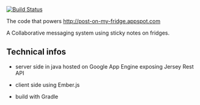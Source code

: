 [![Build Status](https://secure.travis-ci.org/agourlay/post-on-my-fridge.png?branch=master)](http://travis-ci.org/agourlay/post-on-my-fridge)

The code that powers http://post-on-my-fridge.appspot.com

A Collaborative messaging system using sticky notes on fridges.

## Technical infos

* server side in java hosted on Google App Engine exposing Jersey Rest API

* client side using Ember.js

* build with Gradle